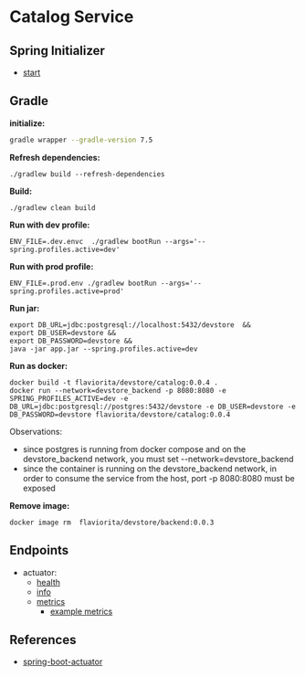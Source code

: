 # Catalog Service

## Spring Initializer

- [start](https://start.spring.io/#!type=gradle-project&language=java&platformVersion=3.2.6&packaging=jar&jvmVersion=17&groupId=cloud.crosstraining.devstore&artifactId=catalog&name=catalog&description=Demo%20project%20for%20Spring%20Boot&packageName=cloud.crosstraining.devstore.catalog&dependencies=data-jpa,actuator,lombok,data-rest)

## Gradle

**initialize:**

```bash
gradle wrapper --gradle-version 7.5
```

**Refresh dependencies:**

```shell
./gradlew build --refresh-dependencies
```

**Build:**

```shell
./gradlew clean build
```

**Run with dev profile:**

```shell
ENV_FILE=.dev.envc  ./gradlew bootRun --args='--spring.profiles.active=dev' 
```

**Run with prod profile:**

```shell
ENV_FILE=.prod.env ./gradlew bootRun --args='--spring.profiles.active=prod' 
```

**Run jar:**

```shell
export DB_URL=jdbc:postgresql://localhost:5432/devstore  &&
export DB_USER=devstore &&
export DB_PASSWORD=devstore && 
java -jar app.jar --spring.profiles.active=dev 
```

**Run as docker:**

```shell
docker build -t flaviorita/devstore/catalog:0.0.4 .
docker run --network=devstore_backend -p 8080:8080 -e SPRING_PROFILES_ACTIVE=dev -e DB_URL=jdbc:postgresql://postgres:5432/devstore -e DB_USER=devstore -e DB_PASSWORD=devstore flaviorita/devstore/catalog:0.0.4
```

Observations:

- since postgres is running from docker compose and on the devstore_backend network, you must set --network=devstore_backend
- since the container is running on the devstore_backend network, in order to consume the service from the host, port -p 8080:8080 must be exposed

**Remove image:**

```shell
docker image rm  flaviorita/devstore/backend:0.0.3 
```

## Endpoints

- actuator:
  - [health](http://localhost:9001/health)
  - [info](http://localhost:9001/info)
  - [metrics](http://localhost:9001/metrics)
    - [example metrics](http://localhost:9001/actuator/metrics?names=http.server.requests,http.server.requests,jvm.memory.used,process.cpu.usage,system.cpu.usage)

## References

- [spring-boot-actuator](https://medium.com/@abhishekranjandev/spring-boot-actuator-in-depth-analysis-and-code-samples-710b3852dee9)

